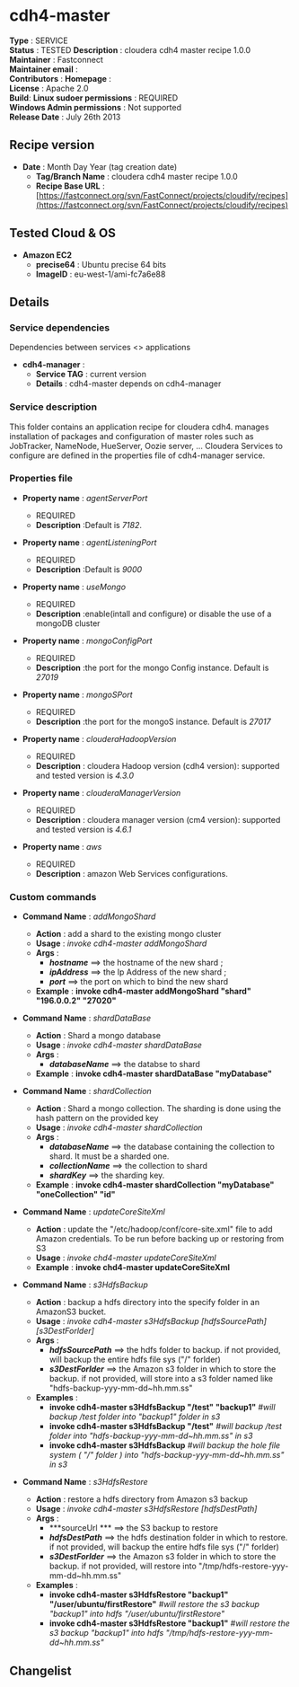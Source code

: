 # cdh4-master

**Type**		: SERVICE  
**Status**		: TESTED
**Description**	: cloudera cdh4 master recipe 1.0.0   
**Maintainer**	: Fastconnect  
**Maintainer email**	:   
**Contributors**		: 
**Homepage**			:  
**License**				: Apache 2.0    
**Build**: 
**Linux sudoer permissions**	: REQUIRED   
**Windows Admin permissions**	: Not supported      
**Release Date**				: July 26th 2013

## Recipe version

* **Date** : Month Day Year (tag creation date)
	* **Tag/Branch Name** 	: cloudera cdh4 master recipe 1.0.0 
	* **Recipe Base URL**   : [https://fastconnect.org/svn/FastConnect/projects/cloudify/recipes](https://fastconnect.org/svn/FastConnect/projects/cloudify/recipes)

## Tested Cloud & OS

* **Amazon EC2**
	* **precise64** : Ubuntu precise 64 bits
	* **ImageID**	: eu-west-1/ami-fc7a6e88


## Details

### Service dependencies

Dependencies between services <> applications

* **cdh4-manager** :
	* **Service TAG** 	: current version
	* **Details**		: cdh4-master depends on cdh4-manager


### Service description
This folder contains an application recipe for cloudera cdh4.
manages installation of packages and configuration of master roles such as JobTracker, NameNode, HueServer, Oozie server, ... 
Cloudera Services to configure are defined in the properties file of cdh4-manager service.

### Properties file

* **Property name** : *agentServerPort*
	* REQUIRED
	* **Description** :Default is *7182*.
	
* **Property name** : *agentListeningPort*
	* REQUIRED
	* **Description** :Default is *9000*

* **Property name** : *useMongo*
	* REQUIRED
	* **Description** :enable(intall and configure) or disable the use of a mongoDB cluster

* **Property name** : *mongoConfigPort*
	* REQUIRED
	* **Description** :the port for the mongo Config instance. Default is *27019*

* **Property name** : *mongoSPort*
	* REQUIRED
	* **Description** :the port for the mongoS instance. Default is *27017*

* **Property name** : *clouderaHadoopVersion*
	* REQUIRED
	* **Description** : cloudera Hadoop version (cdh4 version): supported and tested version is *4.3.0*


* **Property name** : *clouderaManagerVersion*
	* REQUIRED
	* **Description** : cloudera manager version (cm4 version): supported and tested version is *4.6.1*

* **Property name** : *aws*
	* REQUIRED
	* **Description** : amazon Web Services configurations. 

### Custom commands

* **Command Name** 	: *addMongoShard*
	* **Action** 	: add a shard to the existing mongo cluster
	* **Usage**		: *invoke cdh4-master addMongoShard  <hostname>  <ipAddress> <port>*
	* **Args**	:	
		* ***hostname*** 	==> the hostname of the new shard ; <br>
		* ***ipAddress*** 	==> the Ip Address of the new shard ;<br>
		* ***port*** 		==> the port on which to bind the new shard <br>
	* **Example**	: **invoke cdh4-master addMongoShard  "shard"  "196.0.0.2" "27020"**

* **Command Name** 	: *shardDataBase*
	* **Action** 	: Shard a mongo database
	* **Usage**		: *invoke cdh4-master shardDataBase  <databaseName>*  
	* **Args**	:	
		* ***databaseName*** 	==> the databse to shard 
	* **Example**	: **invoke cdh4-master shardDataBase  "myDatabase"**

* **Command Name** 	: *shardCollection*
	* **Action** 	: Shard a mongo collection. The sharding is done using the hash pattern on the provided key
	* **Usage**		: *invoke cdh4-master shardCollection  <databaseName>  <collectionName> <shardKey>*
	* **Args**	:		
		* ***databaseName*** 	==> the database containing the collection to shard. It must be a sharded one.
		* ***collectionName*** 	==> the collection to shard 
		* ***shardKey*** 		==> the sharding key. 
	* **Example**	: **invoke cdh4-master shardCollection  "myDatabase"  "oneCollection" "id"**

* **Command Name** 	: *updateCoreSiteXml*
	* **Action** 	: update the "/etc/hadoop/conf/core-site.xml" file to add Amazon credentials. To be run before backing up or restoring from S3
	* **Usage**		: *invoke chd4-master updateCoreSiteXml*
	* **Example**	: **invoke chd4-master updateCoreSiteXml**
	
* **Command Name** 	: *s3HdfsBackup*
	* **Action** 	: backup a hdfs directory into the specify folder in an AmazonS3 bucket.
	* **Usage**		: *invoke cdh4-master s3HdfsBackup [hdfsSourcePath] [s3DestForlder]*
	* **Args**	:	
		* ***hdfsSourcePath*** 	==> the hdfs folder to backup. if not provided, will backup the entire hdfs file sys ("/" forlder)
		* ***s3DestForlder*** 	==> the Amazon  s3 folder in which to store the backup. if not provided, will store into a s3 folder named like "hdfs-backup-yyy-mm-dd~hh.mm.ss"
	* **Examples**	: 
		* **invoke cdh4-master s3HdfsBackup "/test" "backup1"**  *#will backup /test folder into "backup1" folder in s3*
		* **invoke cdh4-master s3HdfsBackup "/test"**			 *#will backup /test folder into "hdfs-backup-yyy-mm-dd~hh.mm.ss" in s3*
		* **invoke cdh4-master s3HdfsBackup**				 *#will backup the hole file system ( "/" folder ) into "hdfs-backup-yyy-mm-dd~hh.mm.ss" in s3*

* **Command Name** 	: *s3HdfsRestore*
	* **Action** 	: restore a hdfs directory from Amazon s3 backup
	* **Usage**		: *invoke cdh4-master s3HdfsRestore <sourceUrl> [hdfsDestPath]*
	* **Args**    	:
		* ***sourceUrl ***		==> the S3 backup to restore
		* ***hdfsDestPath*** 	==> the hdfs destination folder in which to restore. if not provided, will backup the entire hdfs file sys ("/" forlder)
		* ***s3DestForlder*** 	==> the Amazon  s3 folder in which to store the backup. if not provided, will restore into "/tmp/hdfs-restore-yyy-mm-dd~hh.mm.ss"
	* **Examples**	: 
		* **invoke cdh4-master s3HdfsRestore "backup1"  "/user/ubuntu/firstRestore"** *#will restore the s3 backup "backup1" into hdfs "/user/ubuntu/firstRestore"*
		* **invoke cdh4-master s3HdfsRestore "backup1"**	  *#will restore the s3 backup "backup1" into hdfs "/tmp/hdfs-restore-yyy-mm-dd~hh.mm.ss"*

					  
## Changelist
